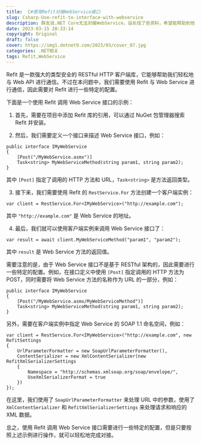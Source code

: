```yaml
---
title:  C#使用Refit对接WebService接口
slug: Csharp-Use-refit-to-interface-with-webservice
description: 群友说.NET Core无法对接WebService，站长找了些资料，希望能帮助到他
date: 2023-03-15 20:33:14
copyright: Original
draft: false
cover: https://img1.dotnet9.com/2023/03/cover_07.jpg
categories: .NET相关
tags: Refit,WebService
---
```


Refit 是一款强大的类型安全的 RESTful HTTP 客户端库，它能够帮助我们轻松地与 Web API 进行通信。不过在本问题中，我们需要使用 Refit 与 Web Service 进行通信，因此需要对 Refit 进行一些特定的配置。

下面是一个使用 Refit 调用 Web Service 接口的示例：

1. 首先，需要在项目中添加 Refit 库的引用，可以通过 NuGet 包管理器搜索 Refit 并安装。

2. 然后，我们需要定义一个接口来描述 Web Service 接口，例如：

```
public interface IMyWebService
{
    [Post("/MyWebService.asmx")]
    Task<string> MyWebServiceMethod(string param1, string param2);
}
```

其中 `[Post]` 指定了调用的 HTTP 方法和 URL，`Task<string>` 是方法返回类型。

3. 接下来，我们需要使用 Refit 的 `RestService.For` 方法创建一个客户端实例：

```
var client = RestService.For<IMyWebService>("http://example.com");
```

其中 `"http://example.com"` 是 Web Service 的地址。

4. 最后，我们就可以使用客户端实例来调用 Web Service 接口了：

```
var result = await client.MyWebServiceMethod("param1", "param2");
```

其中 `result` 是 Web Service 方法的返回值。

需要注意的是，由于 Web Service 接口不是基于 RESTful 架构的，因此需要进行一些特定的配置。例如，在接口定义中使用 `[Post]` 指定调用的 HTTP 方法为 POST，同时需要将 Web Service 方法的名称作为 URL 的一部分，例如：

```
public interface IMyWebService
{
    [Post("/MyWebService.asmx/MyWebServiceMethod")]
    Task<string> MyWebServiceMethod(string param1, string param2);
}
```

另外，需要在客户端实例中指定 Web Service 的 SOAP 1.1 命名空间，例如：

```
var client = RestService.For<IMyWebService>("http://example.com", new RefitSettings
{
    UrlParameterFormatter = new SoapUrlParameterFormatter(),
    ContentSerializer = new XmlContentSerializer(new RefitXmlSerializerSettings
    {
        Namespace = "http://schemas.xmlsoap.org/soap/envelope/",
        UseXmlSerializerFormat = true
    })
});
```

在这里，我们使用了 `SoapUrlParameterFormatter` 来处理 URL 中的参数，使用了 `XmlContentSerializer` 和 `RefitXmlSerializerSettings` 来处理请求和响应的 XML 数据。

总之，使用 Refit 调用 Web Service 接口需要进行一些特定的配置，但是只要按照上述示例进行操作，就可以轻松地完成对接。
